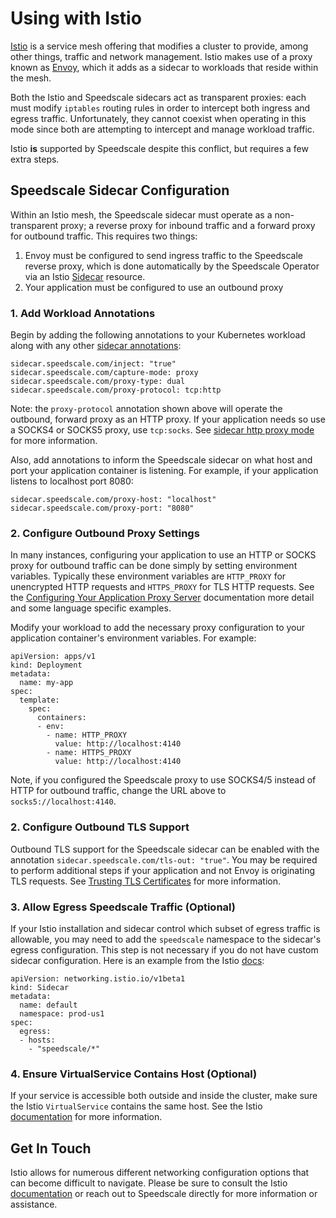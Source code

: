 # Using with Istio

[Istio](https://istio.io) is a service mesh offering that modifies a cluster to provide, among
other things, traffic and network management. Istio makes use of a proxy known as
[Envoy](https://www.envoyproxy.io), which it adds as a sidecar to workloads that reside within the
mesh.

Both the Istio and Speedscale sidecars act as transparent proxies: each must modify `iptables`
routing rules in order to intercept both ingress and egress traffic. Unfortunately, they cannot
coexist when operating in this mode since both are attempting to intercept and manage workload
traffic.

Istio **is** supported by Speedscale despite this conflict, but requires a few extra steps.

## Speedscale Sidecar Configuration

Within an Istio mesh, the Speedscale sidecar must operate as a non-transparent proxy; a reverse
proxy for inbound traffic and a forward proxy for outbound traffic. This requires two things:

1. Envoy must be configured to send ingress traffic to the Speedscale reverse proxy, which is done
   automatically by the Speedscale Operator via an Istio
   [Sidecar](https://istio.io/latest/docs/reference/config/networking/sidecar) resource.
2. Your application must be configured to use an outbound proxy

### 1. Add Workload Annotations

Begin by adding the following annotations to your Kubernetes workload along with any other
[sidecar annotations](../sidecar-annotations/):

```
sidecar.speedscale.com/inject: "true"
sidecar.speedscale.com/capture-mode: proxy
sidecar.speedscale.com/proxy-type: dual
sidecar.speedscale.com/proxy-protocol: tcp:http
```

Note: the `proxy-protocol` annotation shown above will operate the outbound, forward proxy as an
HTTP proxy. If your application needs so use a SOCKS4 or SOCKS5 proxy, use `tcp:socks`. See
[sidecar http proxy mode](../sidecar-http-proxy/) for more information.

Also, add annotations to inform the Speedscale sidecar on what host and port your application
container is listening. For example, if your application listens to localhost port 8080:

```
sidecar.speedscale.com/proxy-host: "localhost"
sidecar.speedscale.com/proxy-port: "8080"
```

### 2. Configure Outbound Proxy Settings

In many instances, configuring your application to use an HTTP or SOCKS proxy for outbound traffic
can be done simply by setting environment variables. Typically these environment variables are
`HTTP_PROXY` for unencrypted HTTP requests and `HTTPS_PROXY` for TLS HTTP requests. See the
[Configuring Your Application Proxy Server](../sidecar-http-proxy/#configuring-your-application-proxy-server)
documentation more detail and some language specific examples.

Modify your workload to add the necessary proxy configuration to your application container's
environment variables. For example:

```
apiVersion: apps/v1
kind: Deployment
metadata:
  name: my-app
spec:
  template:
    spec:
      containers:
      - env:
        - name: HTTP_PROXY
          value: http://localhost:4140
        - name: HTTPS_PROXY
          value: http://localhost:4140
```

Note, if you configured the Speedscale proxy to use SOCKS4/5 instead of HTTP for outbound traffic,
change the URL above to `socks5://localhost:4140`.

### 2. Configure Outbound TLS Support

Outbound TLS support for the Speedscale sidecar can be enabled with the annotation
`sidecar.speedscale.com/tls-out: "true"`. You may be required to perform additional steps if your
application and not Envoy is originating TLS requests. See
[Trusting TLS Certificates](../sidecar-trust/) for more information.

### 3. Allow Egress Speedscale Traffic (Optional)

If your Istio installation and sidecar control which subset of egress traffic is allowable, you may
need to add the `speedscale` namespace to the sidecar's egress configuration. This step is not
necessary if you do not have custom sidecar configuration. Here is an example from the Istio
[docs](https://istio.io/latest/docs/reference/config/networking/sidecar/):

```
apiVersion: networking.istio.io/v1beta1
kind: Sidecar
metadata:
  name: default
  namespace: prod-us1
spec:
  egress:
  - hosts:
    - "speedscale/*"
```

### 4. Ensure VirtualService Contains Host (Optional)

If your service is accessible both outside and inside the cluster, make sure the Istio
`VirtualService` contains the same host. See the Istio
[documentation](https://istio.io/latest/docs/reference/config/networking/virtual-service/) for more
information.

## Get In Touch

Istio allows for numerous different networking configuration options that can become difficult to
navigate. Please be sure to consult the Istio [documentation](https://istio.io/latest/docs/) or
reach out to Speedscale directly for more information or assistance.
